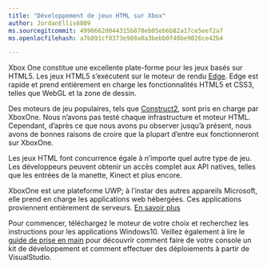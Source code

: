 ```yaml
---
title: "Développement de jeux HTML sur Xbox"
author: JordanEllis6809
ms.sourcegitcommit: 4996662d044315b878eb05eb6b82a17ce5eef2a7
ms.openlocfilehash: a7b891cf8373e989a0a3bebb0f40be9026ce42b4

---
```


Xbox One constitue une excellente plate-forme pour les jeux basés sur HTML5. Les jeux HTML5 s’exécutent sur le moteur de rendu [Edge](https://developer.microsoft.com/en-us/microsoft-edge/). Edge est rapide et prend entièrement en charge les fonctionnalités HTML5 et CSS3, telles que WebGL et la zone de dessin.

Des moteurs de jeu populaires, tels que [Construct2](https://www.scirra.com/blog/176/announcing-xbox-one-export-beta), sont pris en charge par XboxOne. Nous n’avons pas testé chaque infrastructure et moteur HTML. Cependant, d’après ce que nous avons pu observer jusqu’à présent, nous avons de bonnes raisons de croire que la plupart d’entre eux fonctionneront sur XboxOne.

Les jeux HTML font concurrence égale à n’importe quel autre type de jeu. Les développeurs peuvent obtenir un accès complet aux API natives, telles que les entrées de la manette, Kinect et plus encore.

XboxOne est une plateforme UWP; à l’instar des autres appareils Microsoft, elle prend en charge les applications web hébergées. Ces applications proviennent entièrement de serveurs. [En savoir plus](http://microsoftedge.github.io/WebAppsDocs/en-US/win10/HWA.htm)

Pour commencer, téléchargez le moteur de votre choix et recherchez les instructions pour les applications Windows10. Veillez également à lire le [guide de prise en main](https://msdn.microsoft.com/en-us/windows/uwp/xbox-apps/index) pour découvrir comment faire de votre console un kit de développement et comment effectuer des déploiements à partir de VisualStudio.



<!--HONumber=Jun16_HO4-->


